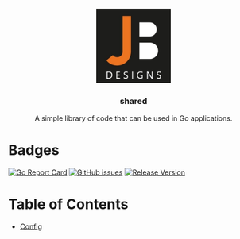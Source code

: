 <p align="center">
  <img alt="JB Designs logo" src="./assets/jb-icon.jpg" height="150"/>
  <h3 align="center">shared</h3>
  <p align="center">A simple library of code that can be used in Go applications.</p>
</p>

# Badges

[![Go Report Card](https://goreportcard.com/badge/github.com/jobaldw/shared?style=plastic)](https://goreportcard.com/report/github.com/jobaldw/shared) [![GitHub issues](https://img.shields.io/github/issues/jobaldw/shared?style=plastic)](https://github.com/jobaldw/shared/issues) [![Release Version](https://img.shields.io/github/v/release/jobaldw/shared?style=plastic)](https://img.shields.io/github/v/release/jobaldw/shared)

# Table of Contents

* [Config](https://github.com/jobaldw/shared/tree/main/config "reading in JSON configs")
